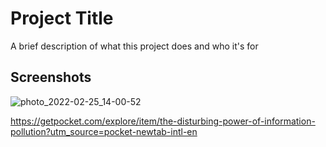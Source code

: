 
# Project Title

A brief description of what this project does and who it's for


## Screenshots


![photo_2022-02-25_14-00-52](https://user-images.githubusercontent.com/89348788/155684220-a8a815d7-1b58-4bf3-9da6-7972f75fb42b.jpg)


https://getpocket.com/explore/item/the-disturbing-power-of-information-pollution?utm_source=pocket-newtab-intl-en
